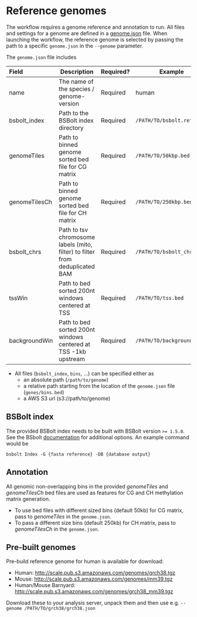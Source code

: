 # Reference genomes
The workflow requires a genome reference and annotation to run. All files and settings for a genome are defined in a [genome.json](examples/genomes.json) file. When launching the workflow, the reference genome is selected by passing the path to a specific `genome.json` in the `--genome` parameter.

The `genome.json` file includes

Field |  Description | Required? | Example
:-- | -- | -- | --
name | The name of the species / genome-version | Required | human 
bsbolt_index | Path to the BSBolt index directory | Required | `/PATH/TO/bsbolt.ref` 
genomeTiles | Path to binned genome sorted bed file for CG matrix | Required | `/PATH/TO/50kbp.bed` 
genomeTilesCh | Path to binned genome sorted bed file for CH matrix | Required | `/PATH/TO/250kbp.bed` 
bsbolt_chrs | Path to tsv chromosome labels (mito, filter) to filter from deduplicated BAM | Required | `/PATH/TO/bsbolt_chrs.tsv` 
tssWin | Path to bed sorted 200nt windows centered at TSS | Required | `/PATH/TO/tss.bed` 
backgroundWin | Path to bed sorted 200nt windows centered at TSS -1kb upstream | Required | `/PATH/TO/background.bed` 

* All files (`bsbolt_index`, `bins`, ...) can be specified either as
    - an absolute path (`/path/to/genome`)
    - a relative path starting from the location of the `genome.json` file (`genes/bins.bed`)
    - a AWS S3 url (s3://path/to/genome)

## BSBolt index
The provided BSBolt index needs to be built with BSBolt version `>= 1.5.0`. See the BSbolt [documentation](https://bsbolt.readthedocs.io/en/latest/bsb_index/) for additional options. An example command would be
```
bsbolt Index -G {fasta reference} -DB {database output}
```

## Annotation
All genomic non-overlapping bins in the provided _genomeTiles_ and _genomeTilesCh_ bed files are used as features for CG and CH methylation matrix generation. 
* To use bed files with different sized bins (default 50kb) for CG matrix, pass to _genomeTiles_ in the `genome.json`. 
* To pass a different size bins (default 250kb) for CH matrix, pass to _genomeTilesCh_ in the `genome.json`.

## Pre-built genomes
Pre-build reference genome for human is available for download:
* Human: http://scale.pub.s3.amazonaws.com/genomes/grch38.tgz
* Mouse: http://scale.pub.s3.amazonaws.com/genomes/mm39.tgz
* Human/Mouse Barnyard: http://scale.pub.s3.amazonaws.com/genomes/grch38_mm39.tgz

Download these to your analysis server, unpack them and then use e.g.
`--genome /PATH/TO/grch38/grch38.json`

